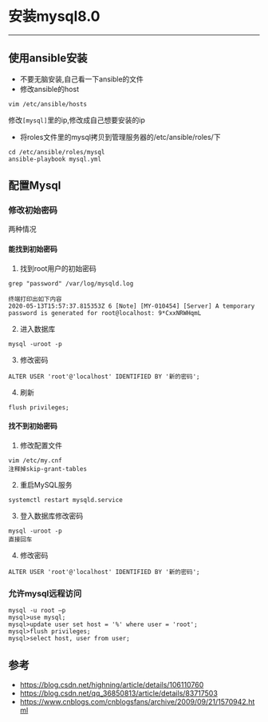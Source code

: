 #   安装mysql8.0

---


##  使用ansible安装
+ 不要无脑安装,自己看一下ansible的文件
+ 修改ansible的host

```
vim /etc/ansible/hosts
```

修改`[mysql]`里的ip,修改成自己想要安装的ip

+ 将roles文件里的mysql拷贝到管理服务器的/etc/ansible/roles/下

```
cd /etc/ansible/roles/mysql
ansible-playbook mysql.yml
```

##  配置Mysql
### 修改初始密码
两种情况
####    能找到初始密码
1.  找到root用户的初始密码

```
grep "password" /var/log/mysqld.log

终端打印出如下内容
2020-05-13T15:57:37.815353Z 6 [Note] [MY-010454] [Server] A temporary password is generated for root@localhost: 9*CxxNRWHqmL
```

2.  进入数据库

```
mysql -uroot -p
```

3.  修改密码

```
ALTER USER 'root'@'localhost' IDENTIFIED BY '新的密码';
```

4.  刷新

```
flush privileges;
```

####    找不到初始密码
1.  修改配置文件

```
vim /etc/my.cnf
注释掉skip-grant-tables
```

2.  重启MySQL服务

```
systemctl restart mysqld.service
```

3.  登入数据库修改密码

```
mysql -uroot -p
直接回车
```

4.  修改密码

```
ALTER USER 'root'@'localhost' IDENTIFIED BY '新的密码';
```

### 允许mysql远程访问

```
mysql -u root –p
mysql>use mysql;
mysql>update user set host = '%' where user = 'root';
mysql>flush privileges;
mysql>select host, user from user;
```

##  参考
+ https://blog.csdn.net/highning/article/details/106110760
+ https://blog.csdn.net/qq_36850813/article/details/83717503
+ https://www.cnblogs.com/cnblogsfans/archive/2009/09/21/1570942.html
